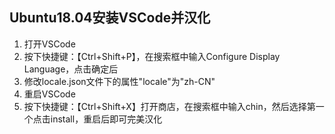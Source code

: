 ## Ubuntu18.04安装VSCode并汉化
1. 打开VSCode
2. 按下快捷键：【Ctrl+Shift+P】，在搜索框中输入Configure Display Language，点击确定后
3. 修改locale.json文件下的属性"locale"为"zh-CN"
4. 重启VSCode
5. 按下快捷键：【Ctrl+Shift+X】打开商店，在搜索框中输入chin，然后选择第一个点击install，重启后即可完美汉化